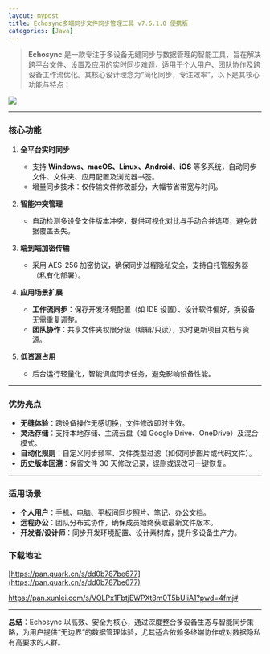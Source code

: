 ```yaml
---
layout: mypost
title: Echosync多端同步文件同步管理工具 v7.6.1.0 便携版
categories: [Java]
---
```


> **Echosync** 是一款专注于多设备无缝同步与数据管理的智能工具，旨在解决跨平台文件、设置及应用的实时同步难题，适用于个人用户、团队协作及跨设备工作流优化。其核心设计理念为“简化同步，专注效率”，以下是其核心功能与特点：


![](https://gcore.jsdelivr.net/gh/jikcc/jikcc.github.io/IMG/20250316015531086.png)

---

### **核心功能**  
1. **全平台实时同步**  
   - 支持 **Windows、macOS、Linux、Android、iOS** 等多系统，自动同步文件、文件夹、应用配置及浏览器书签。  
   - 增量同步技术：仅传输文件修改部分，大幅节省带宽与时间。  

2. **智能冲突管理**  
   - 自动检测多设备文件版本冲突，提供可视化对比与手动合并选项，避免数据覆盖丢失。  

3. **端到端加密传输**  
   - 采用 AES-256 加密协议，确保同步过程隐私安全，支持自托管服务器（私有化部署）。  

4. **应用场景扩展**  
   - **工作流同步**：保存开发环境配置（如 IDE 设置）、设计软件偏好，换设备无需重复调整。  
   - **团队协作**：共享文件夹权限分级（编辑/只读），实时更新项目文档与资源。  

5. **低资源占用**  
   - 后台运行轻量化，智能调度同步任务，避免影响设备性能。  

---

### **优势亮点**  
- **无缝体验**：跨设备操作无感切换，文件修改即时生效。  
- **灵活存储**：支持本地存储、主流云盘（如 Google Drive、OneDrive）及混合模式。  
- **自动化规则**：自定义同步频率、文件类型过滤（如仅同步图片或代码文件）。  
- **历史版本回溯**：保留文件 30 天修改记录，误删或误改可一键恢复。  

---

### **适用场景**  
- **个人用户**：手机、电脑、平板间同步照片、笔记、办公文档。  
- **远程办公**：团队分布式协作，确保成员始终获取最新文件版本。  
- **开发者/设计师**：同步开发环境配置、设计素材库，提升多设备生产力。 
 
### **下载地址** 
[https://pan.quark.cn/s/dd0b787be677](https://pan.quark.cn/s/dd0b787be677)

[https://pan.xunlei.com/s/VOLPx1FbtjEWPXt8m0T5bUIiA1?pwd=4fmj# ](https://pan.xunlei.com/s/VOLPx1FbtjEWPXt8m0T5bUIiA1?pwd=4fmj#)

---

**总结**：Echosync 以高效、安全为核心，通过深度整合多设备生态与智能同步策略，为用户提供“无边界”的数据管理体验，尤其适合依赖多终端协作或对数据隐私有高要求的人群。
